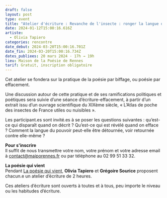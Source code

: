 ```yaml
---
draft: false
layout: post
type: event
title: "Atelier d'écriture : Revanche de l'insecte : ronger la langue du pouvoir"
date: 2024-01-12T15:00:16.616Z
artiste:
  - Olivia Tapiero
categories: rencontre
date_debut: 2024-03-20T15:00:16.701Z
date_fin: 2024-03-20T15:00:16.734Z
dates_publiees: 20 mars 2024 · 17h → 19h
lieu: Maison de la Poésie de Rennes
tarif: Gratuit, inscription obligatoire
---
```

Cet atelier se fondera sur la pratique de la poésie par biffage, ou poésie par effacement.  

Une discussion autour de cette pratique et de ses ramifications politiques et poétiques sera suivie d’une séance d’écriture-effacement, à partir d’un extrait issu d’un ouvrage scientifique du XIXème siècle, « L’Atlas de poche des insectes de France utiles ou nuisibles ».   

Les participant.es sont invité.es à se poser les questions suivantes : qu’est-ce qui disparaît quand on décrit ? Qu’est-ce qui est révélé quand on efface ? Comment la langue du pouvoir peut-elle être détournée, voir retournée contre elle-même ?

**Pour s'inscrire**  
Il suffit de nous transmettre votre nom, votre prénom et votre adresse email à [contact@maiporennes.fr](mailto:contact@maiporennes.fr) ou par téléphone au 02 99 51 33 32.

**La poésie qui vient**  
Pendant [La poésie qui vient](https://maiporennes.fr/rencontre/2023/09/14/la-po-sie-qui-vient-4), **Olivia Tapiero** et **Grégoire Sourice** proposent chacun.e un atelier d’écriture de 2 heures.

Ces ateliers d’écriture sont ouverts à toutes et à tous, peu importe le niveau ou les habitudes d’écriture.